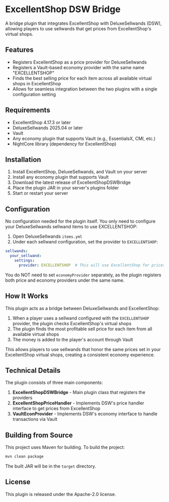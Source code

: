 # ExcellentShop DSW Bridge

A bridge plugin that integrates ExcellentShop with DeluxeSellwands (DSW), allowing players to use sellwands that get prices from ExcellentShop's virtual shops.

## Features

- Registers ExcellentShop as a price provider for DeluxeSellwands
- Registers a Vault-based economy provider with the same name "EXCELLENTSHOP"
- Finds the best selling price for each item across all available virtual shops in ExcellentShop
- Allows for seamless integration between the two plugins with a single configuration setting

## Requirements

- ExcellentShop 4.17.3 or later
- DeluxeSellwands 2025.04 or later
- Vault
- Any economy plugin that supports Vault (e.g., EssentialsX, CMI, etc.)
- NightCore library (dependency for ExcellentShop)

## Installation

1. Install ExcellentShop, DeluxeSellwands, and Vault on your server
2. Install any economy plugin that supports Vault
3. Download the latest release of ExcellentShopDSWBridge
4. Place the plugin JAR in your server's plugins folder
5. Start or restart your server

## Configuration

No configuration needed for the plugin itself. You only need to configure your DeluxeSellwands sellwand items to use EXCELLENTSHOP:

1. Open DeluxeSellwands `items.yml`
2. Under each sellwand configuration, set the provider to `EXCELLENTSHOP`:

```yaml
sellwands:
  your_sellwand:
    settings:
      provider: EXCELLENTSHOP  # This will use ExcellentShop for prices and Vault for economy
```

You do NOT need to set `economyProvider` separately, as the plugin registers both price and economy providers under the same name.

## How It Works

This plugin acts as a bridge between DeluxeSellwands and ExcellentShop:

1. When a player uses a sellwand configured with the `EXCELLENTSHOP` provider, the plugin checks ExcellentShop's virtual shops
2. The plugin finds the most profitable sell price for each item from all available virtual shops
3. The money is added to the player's account through Vault

This allows players to use sellwands that honor the same prices set in your ExcellentShop virtual shops, creating a consistent economy experience.

## Technical Details

The plugin consists of three main components:

1. **ExcellentShopDSWBridge** - Main plugin class that registers the providers
2. **ExcellentShopPriceHandler** - Implements DSW's price handler interface to get prices from ExcellentShop
3. **VaultEconProvider** - Implements DSW's economy interface to handle transactions via Vault

## Building from Source

This project uses Maven for building. To build the project:

```bash
mvn clean package
```

The built JAR will be in the `target` directory.

## License

This plugin is released under the Apache-2.0 license. 
